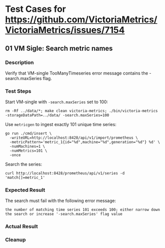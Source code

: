 # Test Cases for https://github.com/VictoriaMetrics/VictoriaMetrics/issues/7154

## 01 VM Sigle: Search metric names

### Description

Verify that VM-single TooManyTimeseries error message contains the
-search.maxSeries flag.

### Test Steps

Start VM-single with `-search.maxSeries` set to 100:

```shell
rm -Rf ../data/*; make clean victoria-metrics; ./bin/victoria-metrics -storageDataPath=../data/ -search.maxSeries=100
```

Use `metricgen` to ingest exactly 101 unique time series:

```shell
go run ./cmd/insert \
  -writeURL=http://localhost:8428/api/v1/import/prometheus \
  -metricPattern='metric_1{id="%d",machine="%d",generation="%d"} %d' \
  -numMachines=1 \
  -numMetrics=101 \
  -once
```

Search the series:

```shell
curl http://localhost:8428/prometheus/api/v1/series -d 'match[]=metric_1'
```

### Expected Result

The search must fail with the following error message:

```
the number of matching time series 101 exceeds 100; either narrow down the search or increase '-search.maxSeries' flag value
```

### Actual Result

### Cleanup

